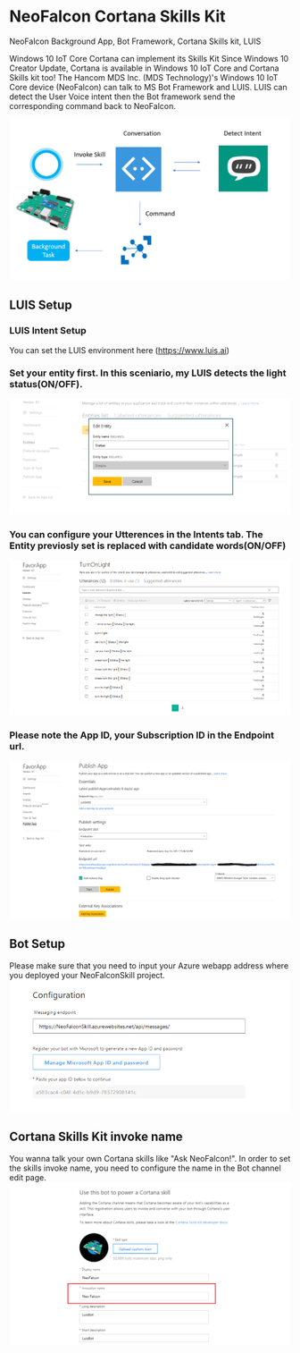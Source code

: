 
# NeoFalcon Cortana Skills Kit
NeoFalcon Background App, Bot Framework, Cortana Skills kit, LUIS

Windows 10 IoT Core Cortana can implement its Skills Kit 
Since Windows 10 Creator Update, Cortana is available in Windows 10 IoT Core and Cortana Skills kit too!
The Hancom MDS Inc. (MDS Technology)'s Windows 10 IoT Core device (NeoFalcon) can talk to MS Bot Framework and LUIS. 
LUIS can detect the User Voice intent then the Bot framework send the corresponding command back to NeoFalcon.   

![Architecture](image/Cortana_Skills_Kit.png)  

## LUIS Setup

### LUIS Intent Setup
You can set the LUIS environment here (https://www.luis.ai)

### Set your entity first. In this sceniario, my LUIS detects the light status(ON/OFF).
![Entity](image/Entity.png)  

### You can configure your Utterences in the Intents tab. The Entity previosly set is replaced with candidate words(ON/OFF) 
![Intents](image/Intents.png) 

### Please note the App ID, your Subscription ID in the Endpoint url.
![Publish](image/Publish.png) 

## Bot Setup
Please make sure that you need to input your Azure webapp address where you deployed your NeoFalconSkill project.    
![BotConfiguration](image/BotConfiguration.png) 

## Cortana Skills Kit invoke name
You wanna talk your own Cortana skills like "Ask NeoFalcon!". 
In order to set the skills invoke name, you need to configure the name in the Bot channel edit page. 
![InvocationName](image/InvocationName.png)


